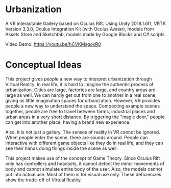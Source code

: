 # Urbanization
A VR interactable Gallery based on Oculus Rift. Using Unity 2018.1.6f1, VRTK Version 3.3.0, Oculus Integration Kit (with Oculus Avatar), models from Assets Store and Sketchfab, models made by Google Blocks and C# scripts.

Video Demo: https://youtu.be/hCVKMsgoxR0

<!--# Preview
<p align="center">
  <img src="ProjectPreview.png">
</p>-->

# Conceptual Ideas
This project gives people a new way to interpret urbanization through Virtual Reality. In real life, it is hard to imagine the authentic process of urbanization. Cities are large, factories are large, and country areas are large as well. We can hardly get out from one to another in a real scene, giving us little imagination spaces for urbanization. However, VR provides people a new way to understand the space. Compacting example scenes together, people are free to travel between farms, industrial places and urban areas in a very short distance. By triggering the "magic door," people can get into another place, having a brand new experience. 

Also, it is not just a gallery. The senses of reality in VR cannot be ignored. When people enter the scene, there are sounds around. People can interactive with different game objects like they do in real life, and they can see their hands doing things inside the scene as well.

This project makes use of the concept of Game Theory. Since Oculus Rift only has controllers and headsets, it cannot detect the minor movements of body and cannot simulate entire body of the user. Also, the models cannot put into actual use. Most of them is for visual use only. These deficiencies show the trade-off of Virtual Reality.
